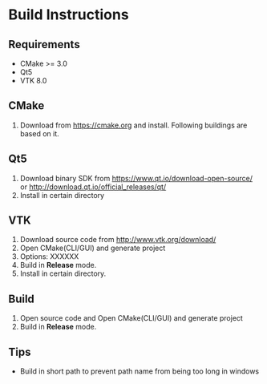 # Build Instructions
## Requirements
- CMake >= 3.0
- Qt5
- VTK 8.0
## CMake
1. Download from https://cmake.org and install. Following buildings are based on it.
## Qt5
1. Download binary SDK from https://www.qt.io/download-open-source/ or http://download.qt.io/official_releases/qt/
1. Install in certain directory
## VTK
1. Download source code from http://www.vtk.org/download/
1. Open CMake(CLI/GUI) and generate project
1. Options: XXXXXX
1. Build in **Release** mode.
1. Install in certain directory.
## Build
1. Open source code and Open CMake(CLI/GUI) and generate project
1. Build in **Release** mode.
## Tips
- Build in short path to prevent path name from being too long in windows
